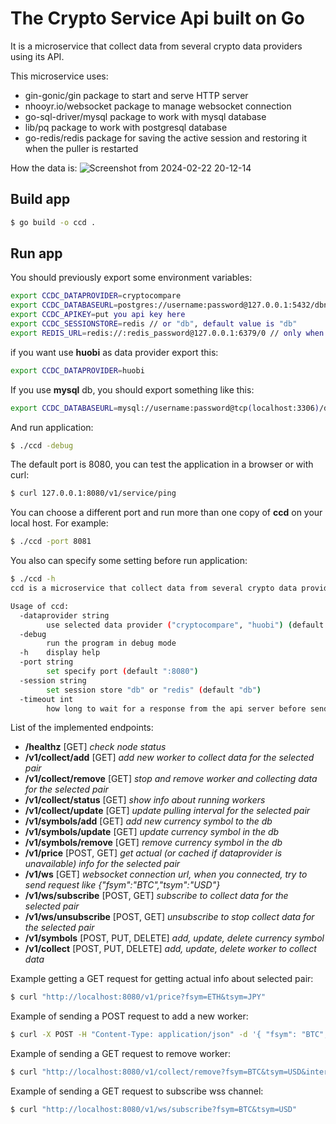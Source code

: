 # The Crypto Service Api built on Go



It is a microservice that collect data from several crypto data providers using its API.

This microservice uses:

* gin-gonic/gin package to start and serve HTTP server
* nhooyr.io/websocket package to manage websocket connection
* go-sql-driver/mysql package to work with mysql database
* lib/pq package to work with postgresql database
* go-redis/redis package for saving the active session and restoring it when the puller is restarted

How the data is:
![Screenshot from 2024-02-22 20-12-14](https://github.com/divitcr7/Microservice-Api-Crypto-/assets/67183559/b182853d-31d2-4283-908b-1720a298d190)


## Build app

```bash
$ go build -o ccd .
````

## Run app
You should previously export some environment variables:

```bash
export CCDC_DATAPROVIDER=cryptocompare
export CCDC_DATABASEURL=postgres://username:password@127.0.0.1:5432/dbname?sslmode=disable
export CCDC_APIKEY=put you api key here
export CCDC_SESSIONSTORE=redis // or "db", default value is "db"
export REDIS_URL=redis://:redis_password@127.0.0.1:6379/0 // only when "redis" session store selected
```

if you want use **huobi** as data provider export this:
```bash
export CCDC_DATAPROVIDER=huobi
```

If you use **mysql** db, you should export something like this:
```bash
export CCDC_DATABASEURL=mysql://username:password@tcp(localhost:3306)/dbname
``` 

And run application:
```bash
$ ./ccd -debug
```

The default port is 8080, you can test the application in a browser or with curl:

```bash
$ curl 127.0.0.1:8080/v1/service/ping
```

You can choose a different port and run more than one copy of **ccd** on your local host. For example:

```bash
$ ./ccd -port 8081
``` 

You also can specify some setting before run application: 
```bash
$ ./ccd -h
ccd is a microservice that collect data from several crypto data providers cryprocompare using its API.

Usage of ccd:
  -dataprovider string
        use selected data provider ("cryptocompare", "huobi") (default "cryptocompare")
  -debug
        run the program in debug mode
  -h    display help
  -port string
        set specify port (default ":8080")
  -session string
        set session store "db" or "redis" (default "db")  
  -timeout int
        how long to wait for a response from the api server before sending data from the cache (default 1000)
```

List of the implemented endpoints:
* **/healthz** [GET]   _check node status_
* **/v1/collect/add** [GET] _add new worker to collect data for the selected pair_
* **/v1/collect/remove** [GET] _stop and remove worker and collecting data for the selected pair_
* **/v1/collect/status** [GET] _show info about running workers_
* **/v1/collect/update** [GET]  _update pulling interval for the selected pair_
* **/v1/symbols/add** [GET] _add new currency symbol to the db_
* **/v1/symbols/update** [GET]  _update currency symbol in the db_
* **/v1/symbols/remove** [GET] _remove currency symbol in the db_
* **/v1/price** [POST, GET] _get actual (or cached if dataprovider is unavailable) info for the selected pair_
* **/v1/ws** [GET] _websocket connection url, when you connected, try to send request like {"fsym":"BTC","tsym":"USD"}_
* **/v1/ws/subscribe** [POST, GET] _subscribe to collect data for the selected pair_
* **/v1/ws/unsubscribe** [POST, GET] _unsubscribe to stop collect data for the selected pair_
* **/v1/symbols** [POST, PUT, DELETE] _add, update, delete currency symbol_
* **/v1/collect** [POST, PUT, DELETE] _add, update, delete worker to collect data_

Example getting a GET request for getting actual info about selected pair:

```bash
$ curl "http://localhost:8080/v1/price?fsym=ETH&tsym=JPY"
```

Example of sending a POST request to add a new worker:

```bash
$ curl -X POST -H "Content-Type: application/json" -d '{ "fsym": "BTC", "tsym": "USD", "interval": 60}' "http://localhost:8080/v1/collect"
```

Example of sending a GET request to remove worker:

```bash
$ curl "http://localhost:8080/v1/collect/remove?fsym=BTC&tsym=USD&interval=60"
```

Example of sending a GET request to subscribe wss channel:

```bash
$ curl "http://localhost:8080/v1/ws/subscribe?fsym=BTC&tsym=USD"
```
